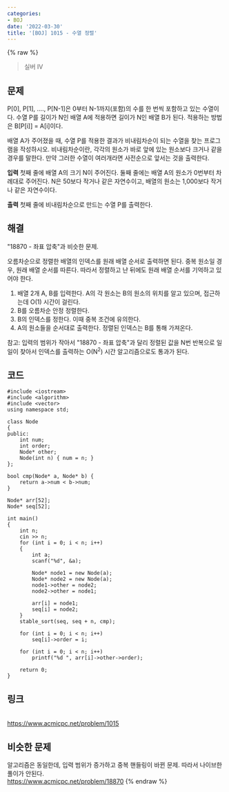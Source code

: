 ```yaml
---
categories:
- BOJ
date: '2022-03-30'
title: '[BOJ] 1015 - 수열 정렬'
---
```


{% raw %}
>실버 IV

## 문제
P[0], P[1], ...., P[N-1]은 0부터 N-1까지(포함)의 수를 한 번씩 포함하고 있는 수열이다. 수열 P를 길이가 N인 배열 A에 적용하면 길이가 N인 배열 B가 된다. 적용하는 방법은 B[P[i]] = A[i]이다.

배열 A가 주어졌을 때, 수열 P를 적용한 결과가 비내림차순이 되는 수열을 찾는 프로그램을 작성하시오. 비내림차순이란, 각각의 원소가 바로 앞에 있는 원소보다 크거나 같을 경우를 말한다. 만약 그러한 수열이 여러개라면 사전순으로 앞서는 것을 출력한다.

**입력**
첫째 줄에 배열 A의 크기 N이 주어진다. 둘째 줄에는 배열 A의 원소가 0번부터 차례대로 주어진다. N은 50보다 작거나 같은 자연수이고, 배열의 원소는 1,000보다 작거나 같은 자연수이다.

**출력**
첫째 줄에 비내림차순으로 만드는 수열 P를 출력한다.

##  해결
"18870 - 좌표 압축"과 비슷한 문제.

오름차순으로 정렬한 배열의 인덱스를 원래 배열 순서로 출력하면 된다. 중복 원소일 경우, 원래 배열 순서를 따른다. 따라서 정렬하고 난 뒤에도 원래 배열 순서를 기억하고 있어야 한다.

1. 배열 2개 A, B를 입력한다. A의 각 원소는 B의 원소의 위치를 알고 있으며, 접근하는데 O(1) 시간이 걸린다.
2. B를 오름차순 안정 정렬한다.
3. B의 인덱스를 정한다. 이때 중복 조건에 유의한다.
4. A의 원소들을 순서대로 출력한다. 정렬된 인덱스는 B를 통해 가져온다.

참고: 입력의 범위가 작아서 "18870 - 좌표 압축"과 달리 정렬된 값을 N번 반복으로 일일이 찾아서 인덱스를 출력하는 O(N<sup>2</sup>) 시간 알고리즘으로도 통과가 된다.

## 코드
```
#include <iostream>
#include <algorithm>
#include <vector>
using namespace std;

class Node
{
public:
	int num;
	int order;
	Node* other;
	Node(int n) { num = n; }
};

bool cmp(Node* a, Node* b) {
	return a->num < b->num;
}

Node* arr[52];
Node* seq[52];

int main()
{
	int n;
	cin >> n;
	for (int i = 0; i < n; i++)
	{
		int a;
		scanf("%d", &a);

		Node* node1 = new Node(a);
		Node* node2 = new Node(a);
		node1->other = node2;
		node2->other = node1;

		arr[i] = node1;
		seq[i] = node2;
	}
	stable_sort(seq, seq + n, cmp);

	for (int i = 0; i < n; i++)
		seq[i]->order = i;

	for (int i = 0; i < n; i++)
		printf("%d ", arr[i]->other->order);

	return 0;
}
```

## 링크
<br>https://www.acmicpc.net/problem/1015

## 비슷한 문제
알고리즘은 동일한데, 입력 범위가 증가하고 중복 핸들링이 바뀐 문제. 따라서 나이브한 풀이가 안된다.
<br>https://www.acmicpc.net/problem/18870
{% endraw %}